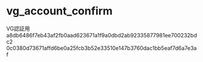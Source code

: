 # vg_account_confirm
VG認証用
a8db6486f7eb43af2fb0aad623671a1f9a0dbd2ab92335877981ee700232bdc2
0c0380d73671affd6be0a25fcb3b52e33510e147b3760dac1bb5eaf7d6a7e3af
